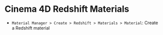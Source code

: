 # Cinema 4D Redshift Materials

- `Material Manager > Create > Redshift > Materials > Material`: Create a Redshift material
